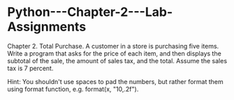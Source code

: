 # Python---Chapter-2---Lab-Assignments
Chapter 2. Total Purchase. A customer in a store is purchasing five items. 
Write a program that asks for the price of each item, and then displays the subtotal of the 
sale, the amount of sales tax, and the total. Assume the sales tax is 7 percent. 

Hint: You shouldn't use spaces to pad the numbers, but rather format them using format function, 
e.g. format(x, "10,.2f").
